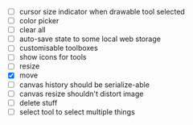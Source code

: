 - [ ] cursor size indicator when drawable tool selected
- [ ] color picker
- [ ] clear all
- [ ] auto-save state to some local web storage
- [ ] customisable toolboxes
- [ ] show icons for tools
- [ ] resize
- [x] move
- [ ] canvas history should be serialize-able
- [ ] canvas resize shouldn't distort image
- [ ] delete stuff
- [ ] select tool to select multiple things